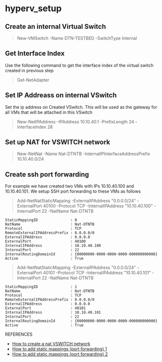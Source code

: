 # hyperv_setup

## Create an internal Virtual Switch

> New-VMSwitch -Name DTN-TESTBED -SwitchType Internal

## Get Interface Index 

Use the following command to get the interface index of the virtual switch created in 
previous step

> Get-NetAdapter

## Set IP Addreass on internal VSwitch 

Set the ip address on Created VSwitch. This will be used as the gateway for all VMs that will be attached 
in this VSwitch

> New-NetIPAddress –IPAddress 10.10.40.1 -PrefixLength 24 -InterfaceIndex 28

## Set up NAT for VSWITCH network 

>  New-NetNat -Name Nat-DTNTB -InternalIPInterfaceAddressPrefix 10.10.40.0/24


## Create ssh port forwarding 

For example we have created two VMs with IPs 10.10.40.100 and 10.10.40.101. We setup SSH port forwarding to 
these VMs as follows 

> Add-NetNatStaticMapping -ExternalIPAddress "0.0.0.0/24" -ExternalPort 40100 -Protocol TCP -InternalIPAddress "10.10.40.100" -InternalPort 22 -NatName Nat-DTNTB

```
StaticMappingID               : 0
NatName                       : Nat-DTNTB
Protocol                      : TCP
RemoteExternalIPAddressPrefix : 0.0.0.0/0
ExternalIPAddress             : 0.0.0.0
ExternalPort                  : 40100
InternalIPAddress             : 10.10.40.100
InternalPort                  : 22
InternalRoutingDomainId       : {00000000-0000-0000-0000-000000000000}
Active                        : True
```

> Add-NetNatStaticMapping -ExternalIPAddress "0.0.0.0/24" -ExternalPort 40101 -Protocol TCP -InternalIPAddress "10.10.40.101" -InternalPort 22 -NatName Nat-DTNTB

```
StaticMappingID               : 1
NatName                       : Nat-DTNTB
Protocol                      : TCP
RemoteExternalIPAddressPrefix : 0.0.0.0/0
ExternalIPAddress             : 0.0.0.0
ExternalPort                  : 40101
InternalIPAddress             : 10.10.40.101
InternalPort                  : 22
InternalRoutingDomainId       : {00000000-0000-0000-0000-000000000000}
Active                        : True
```

REFERENCES 

- [How to create a nat VSWITCH network](https://activedirectorypro.com/how-to-create-a-nat-switch-on-hyper-v/)
- [How to add static mappings (port forwarding) 1](https://stackoverflow.com/questions/34238308/set-up-port-forwarding-on-windows-10-nat-virtual-switch)
- [How to add static mappings (port forwarding) 2](https://superuser.com/questions/1445288/port-forwarding-with-hyper-v-virtual-machine-on-windows-10)
